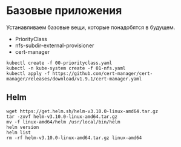 # Базовые приложения

Устанавливаем базовые вещи, которые понадобятся в будущем.

* PriorityClass
* nfs-subdir-external-provisioner
* cert-manager

```shell
kubectl create -f 00-priorityclass.yaml
kubectl -n kube-system create -f 01-nfs.yaml
kubectl apply -f https://github.com/cert-manager/cert-manager/releases/download/v1.9.1/cert-manager.yaml
```

## Helm

```shell
wget https://get.helm.sh/helm-v3.10.0-linux-amd64.tar.gz
tar -zxvf helm-v3.10.0-linux-amd64.tar.gz
mv -f linux-amd64/helm /usr/local/bin/helm
helm version
helm list
rm -rf helm-v3.10.0-linux-amd64.tar.gz linux-amd64
```
